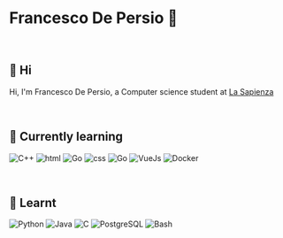 # Francesco De Persio :telescope:
<br>

## 👋 Hi 

Hi, I'm Francesco De Persio, a Computer science student at [La Sapienza](https://www.uniroma1.it/it/pagina-strutturale/home)  

<br>

## 📖 Currently learning

<p>
  <img alt="C++" src="https://img.shields.io/badge/-C++-blue?logo=C%2B%2B&">
  <img alt="html" src="https://img.shields.io/badge/-HTML-orange?logo=html5">
  <img alt="Go" src="https://img.shields.io/badge/-GoLang-white?logo=Go">
  <img alt="css" src="https://img.shields.io/badge/-CSS-blue?logo=css3">
  <img alt="Go" src="https://img.shields.io/badge/-JavaScript-black?logo=JavaScript">
  <img alt="VueJs" src="https://img.shields.io/badge/-VueJs-white?logo=Vue.js">
  <img alt="Docker" src="https://img.shields.io/badge/-Docker-58acec?logo=Docker">
</p>

<br>

## 📒 Learnt

<p>
  <img alt="Python" src="https://img.shields.io/badge/-Python-yellow?logo=Python">
  <img alt="Java" src="https://img.shields.io/badge/-Java-blue?logo=Oracle">
  <img alt="C" src="https://img.shields.io/badge/-C-223e98?logo=C">
  <img alt="PostgreSQL" src="https://img.shields.io/badge/-PostgreSQL-white?logo=PostgreSQL">
  <img alt="Bash" src="https://img.shields.io/badge/-Bash-black?logo=GNU Bash">
  
  
</p>

<!---
FraDepe/FraDepe is a ✨ special ✨ repository because its `README.md` (this file) appears on your GitHub profile.
You can click the Preview link to take a look at your changes.
--->
